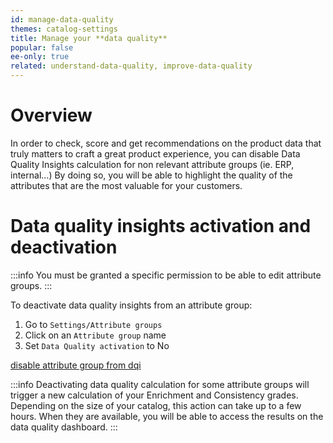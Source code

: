 ```yaml
---
id: manage-data-quality
themes: catalog-settings
title: Manage your **data quality**
popular: false
ee-only: true
related: understand-data-quality, improve-data-quality
---
```


# Overview

In order to check, score and get recommendations on the product data that truly matters to craft a great product experience,  you can disable Data Quality Insights calculation for non relevant attribute groups (ie. ERP, internal…)
By doing so, you will be able to highlight the quality of the attributes that are the most valuable for your customers.

# Data quality insights activation and deactivation

:::info
You must be granted a specific permission to be able to edit attribute groups.
:::

To deactivate data quality insights from an attribute group:
1.  Go to `Settings/Attribute groups`
2.  Click on an `Attribute group` name
3.  Set `Data Quality activation` to No

 [disable attribute group from dqi](dqi-disablement-attribute-group.html)

:::info
Deactivating data quality calculation for some attribute groups will trigger a new calculation of your Enrichment and Consistency grades. Depending on the size of your catalog, this action can take up to a few hours. When they are available, you will be able to access the results on the data quality dashboard.
:::
